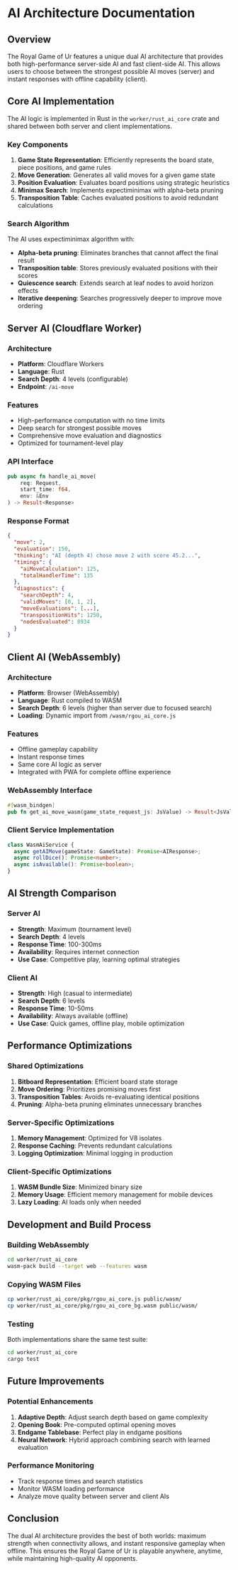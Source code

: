 # AI Architecture Documentation

## Overview

The Royal Game of Ur features a unique dual AI architecture that provides both high-performance server-side AI and fast client-side AI. This allows users to choose between the strongest possible AI moves (server) and instant responses with offline capability (client).

## Core AI Implementation

The AI logic is implemented in Rust in the `worker/rust_ai_core` crate and shared between both server and client implementations.

### Key Components

1. **Game State Representation**: Efficiently represents the board state, piece positions, and game rules
2. **Move Generation**: Generates all valid moves for a given game state
3. **Position Evaluation**: Evaluates board positions using strategic heuristics
4. **Minimax Search**: Implements expectiminimax with alpha-beta pruning
5. **Transposition Table**: Caches evaluated positions to avoid redundant calculations

### Search Algorithm

The AI uses expectiminimax algorithm with:

- **Alpha-beta pruning**: Eliminates branches that cannot affect the final result
- **Transposition table**: Stores previously evaluated positions with their scores
- **Quiescence search**: Extends search at leaf nodes to avoid horizon effects
- **Iterative deepening**: Searches progressively deeper to improve move ordering

## Server AI (Cloudflare Worker)

### Architecture

- **Platform**: Cloudflare Workers
- **Language**: Rust
- **Search Depth**: 4 levels (configurable)
- **Endpoint**: `/ai-move`

### Features

- High-performance computation with no time limits
- Deep search for strongest possible moves
- Comprehensive move evaluation and diagnostics
- Optimized for tournament-level play

### API Interface

```rust
pub async fn handle_ai_move(
    req: Request,
    start_time: f64,
    env: &Env
) -> Result<Response>
```

### Response Format

```json
{
  "move": 2,
  "evaluation": 150,
  "thinking": "AI (depth 4) chose move 2 with score 45.2...",
  "timings": {
    "aiMoveCalculation": 125,
    "totalHandlerTime": 135
  },
  "diagnostics": {
    "searchDepth": 4,
    "validMoves": [0, 1, 2],
    "moveEvaluations": [...],
    "transpositionHits": 1250,
    "nodesEvaluated": 8934
  }
}
```

## Client AI (WebAssembly)

### Architecture

- **Platform**: Browser (WebAssembly)
- **Language**: Rust compiled to WASM
- **Search Depth**: 6 levels (higher than server due to focused search)
- **Loading**: Dynamic import from `/wasm/rgou_ai_core.js`

### Features

- Offline gameplay capability
- Instant response times
- Same core AI logic as server
- Integrated with PWA for complete offline experience

### WebAssembly Interface

```rust
#[wasm_bindgen]
pub fn get_ai_move_wasm(game_state_request_js: JsValue) -> Result<JsValue, JsValue>
```

### Client Service Implementation

```typescript
class WasmAiService {
  async getAIMove(gameState: GameState): Promise<AIResponse>;
  async rollDice(): Promise<number>;
  async isAvailable(): Promise<boolean>;
}
```

## AI Strength Comparison

### Server AI

- **Strength**: Maximum (tournament level)
- **Search Depth**: 4 levels
- **Response Time**: 100-300ms
- **Availability**: Requires internet connection
- **Use Case**: Competitive play, learning optimal strategies

### Client AI

- **Strength**: High (casual to intermediate)
- **Search Depth**: 6 levels
- **Response Time**: 10-50ms
- **Availability**: Always available (offline)
- **Use Case**: Quick games, offline play, mobile optimization

## Performance Optimizations

### Shared Optimizations

1. **Bitboard Representation**: Efficient board state storage
2. **Move Ordering**: Prioritizes promising moves first
3. **Transposition Tables**: Avoids re-evaluating identical positions
4. **Pruning**: Alpha-beta pruning eliminates unnecessary branches

### Server-Specific Optimizations

1. **Memory Management**: Optimized for V8 isolates
2. **Response Caching**: Prevents redundant calculations
3. **Logging Optimization**: Minimal logging in production

### Client-Specific Optimizations

1. **WASM Bundle Size**: Minimized binary size
2. **Memory Usage**: Efficient memory management for mobile devices
3. **Lazy Loading**: AI loads only when needed

## Development and Build Process

### Building WebAssembly

```bash
cd worker/rust_ai_core
wasm-pack build --target web --features wasm
```

### Copying WASM Files

```bash
cp worker/rust_ai_core/pkg/rgou_ai_core.js public/wasm/
cp worker/rust_ai_core/pkg/rgou_ai_core_bg.wasm public/wasm/
```

### Testing

Both implementations share the same test suite:

```bash
cd worker/rust_ai_core
cargo test
```

## Future Improvements

### Potential Enhancements

1. **Adaptive Depth**: Adjust search depth based on game complexity
2. **Opening Book**: Pre-computed optimal opening moves
3. **Endgame Tablebase**: Perfect play in endgame positions
4. **Neural Network**: Hybrid approach combining search with learned evaluation

### Performance Monitoring

- Track response times and search statistics
- Monitor WASM loading performance
- Analyze move quality between server and client AIs

## Conclusion

The dual AI architecture provides the best of both worlds: maximum strength when connectivity allows, and instant responsive gameplay when offline. This ensures the Royal Game of Ur is playable anywhere, anytime, while maintaining high-quality AI opponents.
